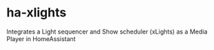 # ha-xlights
Integrates a Light sequencer and Show scheduler (xLights) as a Media Player in HomeAssistant
